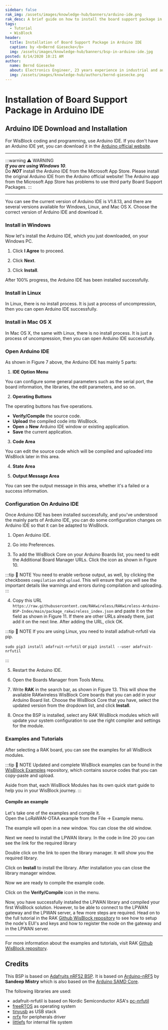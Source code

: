 ```yaml
---
sidebar: false
rak_img: /assets/images/knowledge-hub/banners/arduino-ide.png
rak_desc: A brief guide on how to install the board support package in Arduino IDE.
tags:
  - Tutorial
  - WisBlock
header:
  title: Installation of Board Support Package in Arduino IDE
  caption: by <b>Bernd Giesecke</b>
  img: /assets/images/knowledge-hub/banners/bsp-in-arduino-ide.jpg
posted: 8/14/2020 10:21 AM
author:
  name: Bernd Giesecke
  about: Electronics Engineer, 23 years experience in industrial and automotive HW and SW R&D. Supporting Arduino open source community since 6 years.
  img: /assets/images/knowledge-hub/authors/bernd-giesecke.png
---
```



# Installation of Board Support Package in Arduino IDE

## Arduino IDE Download and Installation

For WisBlock coding and programming, use Arduino IDE. If you don't have an Arduino IDE yet, you can download it in the [Arduino official website](https://www.arduino.cc/en/Main/Software).

----
:::warning ⚠️ WARNING    
_**If you are using Windows 10**_.    
Do _**NOT**_ install the Arduino IDE from the Microsoft App Store. Please install the original Arduino IDE from the Arduino official website! The Arduino app from the Microsoft App Store has problems to use third party Board Support Packages.
:::

----

You can see the current version of Arduino IDE is V1.8.13, and there are several versions available for Windows, Linux, and Mac OS X. Choose the correct version of Arduino IDE and download it.


<rk-img
  src="/assets/images/knowledge-hub/wisblock/Installation-of-Board-Support-Package-in-Arduino-IDE/1.download-arduino.png"
  width="100%"
  caption="Arduino IDE latest version"
/>


### Install in Windows

Now let's install the Arduino IDE, which you just downloaded, on your Windows PC. 

1. Click **I Agree** to proceed.

<rk-img
  src="/assets/images/knowledge-hub/wisblock/Installation-of-Board-Support-Package-in-Arduino-IDE/2.agreement-license.png"
  width="45%"
  caption="Arduino Setup Licence Agreement"
/>

2. Click **Next**.

<rk-img
  src="/assets/images/knowledge-hub/wisblock/Installation-of-Board-Support-Package-in-Arduino-IDE/3.installation-options.png"
  width="45%"
  caption="Arduino Setup Installation Options"
/>

3. Click **Install**.

<rk-img
  src="/assets/images/knowledge-hub/wisblock/Installation-of-Board-Support-Package-in-Arduino-IDE/4.installation-folder.png"
  width="45%"
  caption="Installing Arduino IDE"
/>

<rk-img
  src="/assets/images/knowledge-hub/wisblock/Installation-of-Board-Support-Package-in-Arduino-IDE/5.installing.png"
  width="45%"
  caption="Ongoing Installation"
/>


After 100% progress, the Arduino IDE has been installed successfully.

<rk-img
  src="/assets/images/knowledge-hub/wisblock/Installation-of-Board-Support-Package-in-Arduino-IDE/6.installation-success.png"
  width="45%"
  caption="Successful Installation"
/>

### Install in Linux

In Linux, there is no install process. It is just a process of uncompression, then you can open Arduino IDE successfully.


### Install in Mac OS X

In Mac OS X, the same with Linux, there is no install process. It is just a process of uncompression, then you can open Arduino IDE successfully.


### Open Arduino IDE

<rk-img
  src="/assets/images/knowledge-hub/wisblock/Installation-of-Board-Support-Package-in-Arduino-IDE/7.arduino-ide.png"
  width="75%"
  caption="Arduino IDE"
/>

As shown in Figure 7 above, the Arduino IDE has mainly 5 parts:

1. **IDE Option Menu**

You can configure some general parameters such as the serial port, the board information, the libraries, the edit parameters, and so on.

2. **Operating Buttons**

The operating buttons has five operations.

  - **Verify/Compile** the source code.
  - **Upload** the compiled code into WisBlock.
  - **Open** a **New** Arduino IDE window or existing application.
  - **Save** the current application.


<rk-img
  src="/assets/images/knowledge-hub/wisblock/Installation-of-Board-Support-Package-in-Arduino-IDE/8.operating-buttons.png"
  width="30%"
  caption="Operating Buttons"
/>


3. **Code Area**

You can edit the source code which will be compiled and uploaded into WisBlock later in this area.

4. **State Area**

5. **Output Message Area**

You can see the output message in this area, whether it's a failed or a success information.

### Configuration On Arduino IDE

Once Arduino IDE has been installed successfully, and you've understood the mainly parts of Arduino IDE, you can do some configuration changes on Arduino IDE so that it can be adapted to WisBlock.

1. Open Arduino IDE.

2. Go into Preferences.


<rk-img
  src="/assets/images/knowledge-hub/wisblock/Installation-of-Board-Support-Package-in-Arduino-IDE/9.preferences.png"
  width="75%"
  caption="Preferences"
/>

3. To add the WisBlock Core on your Arduino Boards list, you need to edit the Additional Board Manager URLs. Click the icon as shown in Figure 10.

:::tip 📝 NOTE
You need to enable verbose output, as well, by clicking the checkboxes `compilation` and `upload`. This will ensure that you will see the important details like warnings and errors during compilation and uploading. 
:::


<rk-img
  src="/assets/images/knowledge-hub/wisblock/Installation-of-Board-Support-Package-in-Arduino-IDE/add_bsp_icon.png"
  width="75%"
  caption="Modifying Additional Board Manager URLs"
/>

4. Copy this URL `https://raw.githubusercontent.com/RAKwireless/RAKwireless-Arduino-BSP-Index/main/package_rakwireless_index.json` and paste it on the field as shown in Figure 11. If there are other URLs already there, just add it on the next line. After adding the URL, click OK.


<rk-img
  src="/assets/images/knowledge-hub/wisblock/Installation-of-Board-Support-Package-in-Arduino-IDE/add-bsp-url.png"
  width="75%"
  caption="Adding RAKwireless WisBlock Core BSP"
/>

:::tip 📝 NOTE
If you are using Linux, you need to install adafruit-nrfutil via pip.

`sudo pip3 install adafruit-nrfutil` or `pip3 install --user adafruit-nrfutil`

:::



5. Restart the Arduino IDE.

6. Open the Boards Manager from Tools Menu. 

<rk-img
  src="/assets/images/knowledge-hub/wisblock/Installation-of-Board-Support-Package-in-Arduino-IDE/11.boards-manager.png"
  width="75%"
  caption="Opening Boards Manager"
/>

7. Write **RAK** in the search bar, as shown in Figure 13. This will show the available RAKwireless WisBlock Core boards that you can add in your Arduino Board list. Choose the WisBlock Core that you have, select the updated version from the dropdown list, and click **Install**.

<rk-img
  src="/assets/images/knowledge-hub/wisblock/Installation-of-Board-Support-Package-in-Arduino-IDE/wisblock_core.png"
  width="75%"
  caption="Installing WisBlock Core Boards"
/>


8. Once the BSP is installed, select any RAK WisBlock modules which will update your system configuration to use the right compiler and settings for the module.


<rk-img
  src="/assets/images/knowledge-hub/wisblock/Installation-of-Board-Support-Package-in-Arduino-IDE/13.rakwireless-nrf-modules.png"
  width="75%"
  caption="Selecting RAKwireless WisBlock Core"
/>


### Examples and Tutorials 

After selecting a RAK board, you can see the examples for all WisBlock modules.

:::tip 📝 NOTE
Updated and complete WisBlock examples can be found in the [WisBlock Examples](https://github.com/RAKWireless/WisBlock/tree/master/examples) repository, which contains source codes that you can copy-paste and upload.

Aside from that, each WisBlock Modules has its own quick start guide to help you in your WisBlock journey.
:::

<rk-img
  src="/assets/images/knowledge-hub/wisblock/Installation-of-Board-Support-Package-in-Arduino-IDE/14.wisblock-modules.png"
  width="100%"
  caption="Selecting WisBlock Modules Examples"
/>

#### Compile an example

Let's take one of the examples and compile it.      
Open the LoRaWAN-OTAA example from the File -> Example menu.    
<rk-img
  src="/assets/images/knowledge-hub/wisblock/Installation-of-Board-Support-Package-in-Arduino-IDE/15.select-lora-otaa-example.png"
  width="75%"
  caption="Selecting LoRa OTAA example"
/>

The example will open in a new window. You can close the old window.

Next we need to install the LPWAN library. In the code in line 20 you can see the link for the required library

<rk-img
  src="/assets/images/knowledge-hub/wisblock/Installation-of-Board-Support-Package-in-Arduino-IDE/16.install-library-step1.png"
  width="75%"
  caption="Install LPWAN library step 1"
/>

Double click on the link to open the library manager. It will show you the required library. 

<rk-img
  src="/assets/images/knowledge-hub/wisblock/Installation-of-Board-Support-Package-in-Arduino-IDE/17.install-library-step2.png"
  width="75%"
  caption="Install LPWAN library step 1"
/>

Click on **Install** to install the library. After installation you can close the library manager window.

Now we are ready to compile the example code. 

Click on the **Verify/Compile** icon in the menu.

<rk-img
  src="/assets/images/knowledge-hub/wisblock/Installation-of-Board-Support-Package-in-Arduino-IDE/18.compile-example.png"
  width="75%"
  caption="Compile example"
/>

Now, you have successfully installed the LPWAN library and compiled your first WisBlock solution. However, to be able to connect to the LPWAN gateway and the LPWAN server, a few more steps are required. Head on to the full tutorial in the RAK [Github WisBlock repository](https://github.com/RAKWireless/WisBlock/tree/master/examples/RAK4630/communications/LoRa/LoRaWAN) to see how to setup the node's EUI's and keys and how to register the node on the gateway and in the LPWAN server.

---- 
For more information about the examples and tutorials, visit RAK [Github WisBlock repository](https://github.com/RAKWireless/WisBlock).

## Credits 

This BSP is based on [Adafruits nRF52 BSP](https://github.com/adafruit/Adafruit_nRF52_Arduino). It is based on [Arduino-nRF5](https://github.com/sandeepmistry/arduino-nRF5) by **Sandeep Mistry** which is also based on the [Arduino SAMD Core](https://github.com/arduino/ArduinoCore-samd).

The following libraries are used:

  - adafruit-nrfutil is based on Nordic Semiconductor ASA's [pc-nrfutil](https://github.com/NordicSemiconductor/pc-nrfutil)
  - [freeRTOS](https://www.freertos.org/) as operating system
  - [tinyusb](https://github.com/hathach/tinyusb) as USB stack
  - [nrfx](https://github.com/NordicSemiconductor/nrfx) for peripherals driver
  - [littlefs](https://github.com/ARMmbed/littlefs) for internal file system


<rk-author />
